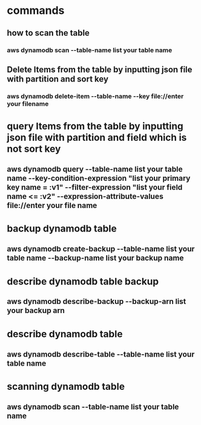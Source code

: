 # **commands**
## how to scan the table
### aws dynamodb scan --table-name **list your table name**
## Delete Items from the table by inputting json file with partition and sort key
### aws dynamodb delete-item --table-name <table name> --key file://**enter your filename**
## query Items from the table by inputting json file with partition and field which is not sort key  
### aws dynamodb query --table-name **list your table name** --key-condition-expression "**list your primary key name** = :v1" --filter-expression "**list your field  name** <= :v2" --expression-attribute-values file://**enter your file name**
## backup dynamodb table 
### aws dynamodb create-backup --table-name **list your table name** --backup-name **list your backup name**
 ## describe dynamodb table backup 
 ### aws dynamodb describe-backup --backup-arn **list your backup arn**
  ## describe dynamodb table 
 ### aws dynamodb describe-table --table-name **list your table name**
 ## scanning dynamodb table 
 ### aws dynamodb scan --table-name **list your table name**
